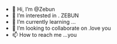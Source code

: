 - 👋 Hi, I’m @Zebun
- 👀 I’m interested in . ZEBUN 
- 🌱 I’m currently learning ...
- 💞️ I’m looking to collaborate on .love you 
- 📫 How to reach me ...you 

<!---
Zebun/Zebun is a ✨ special ✨ repository because its `README.md` (this file) appears on your GitHub profile.
You can click the Preview link to take a look at your changes.
--->
